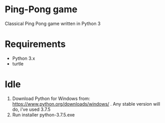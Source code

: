 # Ping-Pong game
Classical Ping Pong game written in Python 3

# Requirements


  - Python 3.x
  - turtle
  
 # Idle 
 1. Download Python for Windows from: https://www.python.org/downloads/windows/ . 
 Any stable version will do, i've used 3.7.5
 2. Run installer python-3.7.5.exe 
